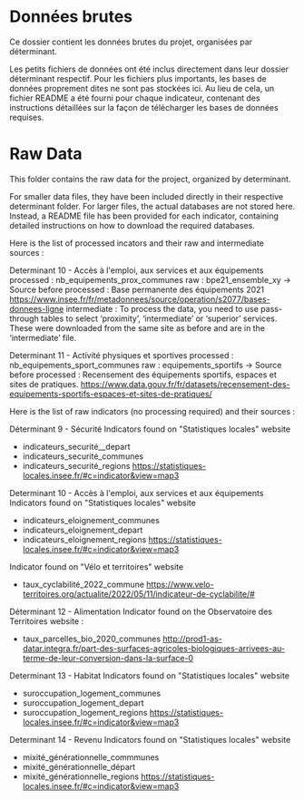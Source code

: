 # Données brutes
Ce dossier contient les données brutes du projet, organisées par déterminant.

Les petits fichiers de données ont été inclus directement dans leur dossier déterminant respectif. Pour les fichiers plus importants, les bases de données proprement dites ne sont pas stockées ici. Au lieu de cela, un fichier README a été fourni pour chaque indicateur, contenant des instructions détaillées sur la façon de télécharger les bases de données requises.

# Raw Data
This folder contains the raw data for the project, organized by determinant.

For smaller data files, they have been included directly in their respective determinant folder. For larger files, the actual databases are not stored here. Instead, a README file has been provided for each indicator, containing detailed instructions on how to download the required databases.



Here is the list of processed incators and their raw and intermediate sources : 

Determinant 10 - Accès à l'emploi, aux services et aux équipements
processed : nb_equipements_prox_communes
raw : bpe21_ensemble_xy -> Source before processed : Base permanente des équipements 2021
https://www.insee.fr/fr/metadonnees/source/operation/s2077/bases-donnees-ligne
intermediate : To process the data, you need to use pass-through tables to select ‘proximity’, ‘intermediate’ or ‘superior’ services. These were downloaded from the same site as before and are in the ‘intermediate’ file.

Determinant 11 - Activité physiques et sportives
processed : nb_equipements_sport_communes
raw : equipements_sportifs -> Source before processed : Recensement des équipements sportifs, espaces et sites de pratiques. 
https://www.data.gouv.fr/fr/datasets/recensement-des-equipements-sportifs-espaces-et-sites-de-pratiques/




Here is the list of raw indicators (no processing required) and their sources :

Déterminant 9 - Sécurité 
Indicators found on "Statistiques locales" website
- indicateurs_securité__depart
- indicateurs_securité_communes
- indicateurs_securité_regions 
https://statistiques-locales.insee.fr/#c=indicator&view=map3

Determinant 10 - Accès à l'emploi, aux services et aux équipements
Indicators found on "Statistiques locales" website
- indicateurs_eloignement_communes
- indicateurs_eloignement_depart
- indicateurs_eloignement_regions
https://statistiques-locales.insee.fr/#c=indicator&view=map3

Indicator found on "Vélo et territoires" website
- taux_cyclabilité_2022_commune
https://www.velo-territoires.org/actualite/2022/05/11/indicateur-de-cyclabilite/#


Déterminant 12 - Alimentation
Indicator found on the Observatoire des Territoires website : 
- taux_parcelles_bio_2020_communes
http://prod1-as-datar.integra.fr/part-des-surfaces-agricoles-biologiques-arrivees-au-terme-de-leur-conversion-dans-la-surface-0

Determinant 13 - Habitat
Indicators found on "Statistiques locales" website
- suroccupation_logement_communes
- suroccupation_logement_depart
- suroccupation_logement_regions 
https://statistiques-locales.insee.fr/#c=indicator&view=map3

Determinant 14 - Revenu
Indicators found on "Statistiques locales" website
- mixité_générationnelle_commmunes
- mixité_générationnelle_départ
- mixité_générationnelle_regions
https://statistiques-locales.insee.fr/#c=indicator&view=map3
